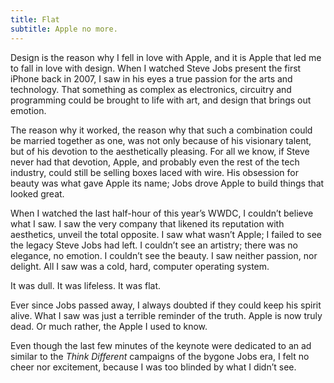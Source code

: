 ```yaml
---
title: Flat
subtitle: Apple no more.
---
```


Design is the reason why I fell in love with Apple, and it is Apple that led me to fall in love with design. When I watched Steve Jobs present the first iPhone back in 2007, I saw in his eyes a true passion for the arts and technology. That something as complex as electronics, circuitry and programming could be brought to life with art, and design that brings out emotion.

The reason why it worked, the reason why that such a combination could be married together as one, was not only because of his visionary talent, but of his devotion to the aesthetically pleasing. For all we know, if Steve never had that devotion, Apple, and probably even the rest of the tech industry, could still be selling boxes laced with wire. His obsession for beauty was what gave Apple its name; Jobs drove Apple to build things that looked great.

When I watched the last half-hour of this year’s WWDC, I couldn’t believe what I saw. I saw the very company that likened its reputation with aesthetics, unveil the total opposite. I saw what wasn’t Apple; I failed to see the legacy Steve Jobs had left. I couldn’t see an artistry; there was no elegance, no emotion. I couldn’t see the beauty. I saw neither passion, nor delight. All I saw was a cold, hard, computer operating system.

It was dull. It was lifeless. It was flat.

Ever since Jobs passed away, I always doubted if they could keep his spirit alive. What I saw was just a terrible reminder of the truth. Apple is now truly dead. Or much rather, the Apple I used to know.

Even though the last few minutes of the keynote were dedicated to an ad similar to the _Think Different_ campaigns of the bygone Jobs era, I felt no cheer nor excitement, because I was too blinded by what I didn’t see.